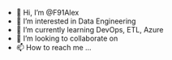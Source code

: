 - 👋 Hi, I’m @F91Alex
- 👀 I’m interested in Data Engineering
- 🌱 I’m currently learning DevOps, ETL, Azure
- 💞️ I’m looking to collaborate on 
- 📫 How to reach me ...

<!---
F91Alex/F91Alex is a ✨ special ✨ repository because its `README.md` (this file) appears on your GitHub profile.
You can click the Preview link to take a look at your changes.
--->
